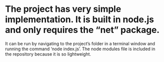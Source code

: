 # The project has very simple implementation.  It is built in node.js and only requires the “net” package.  
It can be run by navigating to the project’s folder in a terminal window and running the command ‘node index.js’.
The node modules file is included in the repository because it is so lightweight.
